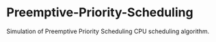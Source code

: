 # Preemptive-Priority-Scheduling
Simulation of Preemptive Priority Scheduling CPU scheduling algorithm.
